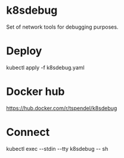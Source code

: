 # k8sdebug

Set of network tools for debugging purposes.

# Deploy

kubectl apply -f k8sdebug.yaml

# Docker hub

https://hub.docker.com/r/tspendel/k8sdebug

# Connect

kubectl exec --stdin --tty k8sdebug -- sh
